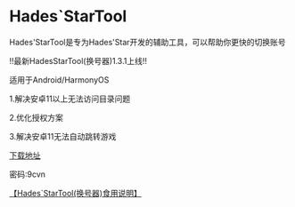 # Hades`StarTool

Hades'StarTool是专为Hades'Star开发的辅助工具，可以帮助你更快的切换账号

!!最新HadesStarTool(换号器)1.3.1上线!! 

适用于Android/HarmonyOS 

1.解决安卓11以上无法访问目录问题

2.优化授权方案

3.解决安卓11无法自动跳转游戏

[下载地址](https://wwpm.lanzouf.com/b041kzfqh)

密码:9cvn

[【Hades`StarTool(换号器)食用说明】](https://www.bilibili.com/video/BV1Yg41147Hm/?share_source=copy_web&vd_source=ce022a5957ae220f7de93c3d9a4dfba2)